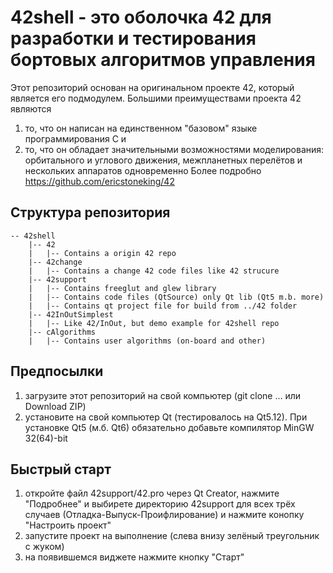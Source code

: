 # 42shell - это оболочка 42 для разработки и тестирования бортовых алгоритмов управления

Этот репозиторий основан на оригинальном проекте 42, который является его подмодулем.
Большими преимуществами проекта 42 являются 
1) то, что он написан на единственном "базовом" языке программирования С и
2) то, что он обладает значительными возможностями моделирования: орбитального и углового движения, 
межпланетных перелётов и нескольких аппаратов одновременно 
Более подробно https://github.com/ericstoneking/42

## Структура репозитория
```
-- 42shell
    |-- 42
    |   |-- Contains a origin 42 repo
    |-- 42change
    |   |-- Contains a change 42 code files like 42 strucure
    |-- 42support
    |   |-- Contains freeglut and glew library
    |   |-- Contains code files (QtSource) only Qt lib (Qt5 m.b. more)
    |   |-- Contains qt project file for build from ../42 folder
    |-- 42InOutSimplest
    |   |-- Like 42/InOut, but demo example for 42shell repo
    |-- cAlgorithms
    |   |-- Contains user algorithms (on-board and other)
```

## Предпосылки

1) загрузите этот репозиторий на свой компьютер (git clone ... или Download ZIP)
2) установите на свой компьютер Qt (тестировалось на Qt5.12). 
При установке Qt5 (м.б. Qt6) обязательно добавьте компилятор MinGW 32(64)-bit

## Быстрый старт

1) откройте файл 42support/42.pro через Qt Creator, нажмите "Подробнее" и выбирете директорию 
42support для всех трёх случаев (Отладка-Выпуск-Проифлирование) и нажмите конопку "Настроить проект" 
2) запустите проект на выполнение (слева внизу зелёный треугольник с жуком)
3) на появившемся виджете нажмите кнопку "Старт"